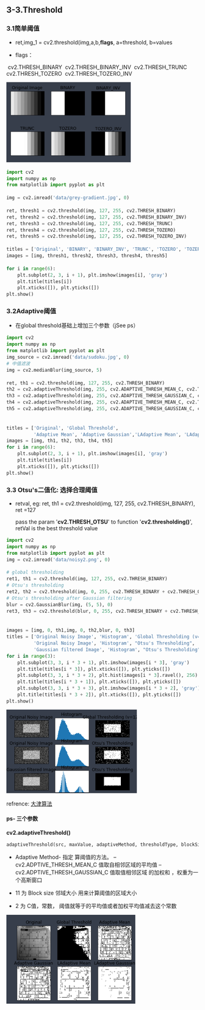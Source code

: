 ## 3-3.Threshold

### 3.1简单阈值

- ret,img_1 = cv2.threshold(img,a,b,**flags**, a=threshold, b=values

- flags：

​		cv2.THRESH_BINARY
​		cv2.THRESH_BINARY_INV 
​		cv2.THRESH_TRUNC
​		cv2.THRESH_TOZERO
​		cv2.THRESH_TOZERO_INV

![](https://github.com/Lloyd-S/opencv3/blob/master/Notes/imgs/Threshold.png)

```python
import cv2
import numpy as np
from matplotlib import pyplot as plt

img = cv2.imread('data/grey-gradient.jpg', 0)

ret, thresh1 = cv2.threshold(img, 127, 255, cv2.THRESH_BINARY)
ret, thresh2 = cv2.threshold(img, 127, 255, cv2.THRESH_BINARY_INV)
ret, thresh3 = cv2.threshold(img, 127, 255, cv2.THRESH_TRUNC)
ret, thresh4 = cv2.threshold(img, 127, 255, cv2.THRESH_TOZERO)
ret, thresh5 = cv2.threshold(img, 127, 255, cv2.THRESH_TOZERO_INV)

titles = ['Original', 'BINARY', 'BINARY_INV', 'TRUNC', 'TOZERO', 'TOZERO_INV']
images = [img, thresh1, thresh2, thresh3, thresh4, thresh5]

for i in range(6):
    plt.subplot(2, 3, i + 1), plt.imshow(images[i], 'gray')
    plt.title(titles[i])
    plt.xticks([]), plt.yticks([])
plt.show()
```

### 3.2Adaptive阈值

- 在global threshold基础上增加三个参数（jSee ps）

```python
import cv2
import numpy as np
from matplotlib import pyplot as plt
img_source = cv2.imread('data/sudoku.jpg', 0)
# 中值滤波
img = cv2.medianBlur(img_source, 5)

ret, th1 = cv2.threshold(img, 127, 255, cv2.THRESH_BINARY)
th2 = cv2.adaptiveThreshold(img, 255, cv2.ADAPTIVE_THRESH_MEAN_C, cv2.THRESH_BINARY, 11, 2)
th3 = cv2.adaptiveThreshold(img, 255, cv2.ADAPTIVE_THRESH_GAUSSIAN_C, cv2.THRESH_BINARY, 11, 2)
th4 = cv2.adaptiveThreshold(img, 255, cv2.ADAPTIVE_THRESH_MEAN_C, cv2.THRESH_BINARY, 11, 20)
th5 = cv2.adaptiveThreshold(img, 255, cv2.ADAPTIVE_THRESH_GAUSSIAN_C, cv2.THRESH_BINARY, 11, 20)


titles = ['Original', 'Global Threshold',
          'Adaptive Mean', 'Adaptive Gaussian','LAdaptive Mean', 'LAdaptive Gaussian']
images = [img, th1, th2, th3, th4, th5]
for i in range(6):
    plt.subplot(2, 3, i + 1), plt.imshow(images[i], 'gray')
    plt.title(titles[i])
    plt.xticks([]), plt.yticks([])
plt.show()
```

### 3.3 Otsu's二值化: 选择合理阈值

- retval, eg: ret, th1 = cv2.threshold(img, 127, 255, cv2.THRESH_BINARY),  ret =127

  pass the param '**cv2.THRESH_OTSU**' to function '**cv2.thresholding()**', retVal is the best threshold value

```python
import cv2
import numpy as np
from matplotlib import pyplot as plt
img = cv2.imread('data/noisy2.png', 0)

# global thresholding
ret1, th1 = cv2.threshold(img, 127, 255, cv2.THRESH_BINARY)
# Otsu's thresholding
ret2, th2 = cv2.threshold(img, 0, 255, cv2.THRESH_BINARY + cv2.THRESH_OTSU)
# Otsu's thresholding after Gaussian filtering
blur = cv2.GaussianBlur(img, (5, 5), 0)
ret3, th3 = cv2.threshold(blur, 0, 255, cv2.THRESH_BINARY + cv2.THRESH_OTSU)


images = [img, 0, th1,img, 0, th2,blur, 0, th3]
titles = ['Original Noisy Image', 'Histogram', 'Global Thresholding (v=127)',
          'Original Noisy Image', 'Histogram', "Otsu's Thresholding",
          'Gaussian filtered Image', 'Histogram', "Otsu's Thresholding"]
for i in range(3):
    plt.subplot(3, 3, i * 3 + 1), plt.imshow(images[i * 3], 'gray')
    plt.title(titles[i * 3]), plt.xticks([]), plt.yticks([])
    plt.subplot(3, 3, i * 3 + 2), plt.hist(images[i * 3].ravel(), 256)
    plt.title(titles[i * 3 + 1]), plt.xticks([]), plt.yticks([])
    plt.subplot(3, 3, i * 3 + 3), plt.imshow(images[i * 3 + 2], 'gray')
    plt.title(titles[i * 3 + 2]), plt.xticks([]), plt.yticks([])
plt.show()
```

![](https://github.com/Lloyd-S/opencv3/blob/master/Notes/imgs/Otsu.png)

refrence: [大津算法](https://zh.wikipedia.org/wiki/%E5%A4%A7%E6%B4%A5%E7%AE%97%E6%B3%95 'wiki')



#### ps- 三个参数

**cv2.adaptiveThreshold()**

```python
adaptiveThreshold(src, maxValue, adaptiveMethod, thresholdType, blockSize, C[, dst])
```

- Adaptive Method- 指定 算阈值的方法。
  – cv2.ADPTIVE_THRESH_MEAN_C  值取自相邻区域的平均值
  – cv2.ADPTIVE_THRESH_GAUSSIAN_C  值取值相邻区域 的加权和 ，权重为一个高斯窗口

- 11 为 Block size 邻域大小 用来计算阈值的区域大小 
- 2 为 C值，常数， 阈值就等于的平均值或者加权平均值减去这个常数

![](https://github.com/Lloyd-S/opencv3/blob/master/Notes/imgs/adaptiveThreshold.png)